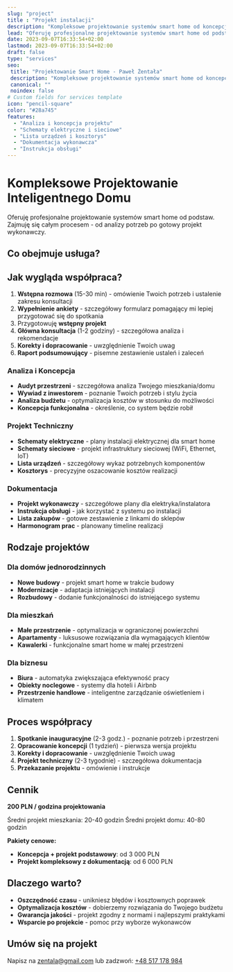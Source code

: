 ```yaml
---
slug: "project"
title : "Projekt instalacji"
description: "Kompleksowe projektowanie systemów smart home od koncepcji po dokumentację wykonawczą."
lead: "Oferuję profesjonalne projektowanie systemów smart home od podstaw. Zajmuję się całym procesem - od analizy potrzeb po gotowy projekt wykonawczy."
date: 2023-09-07T16:33:54+02:00
lastmod: 2023-09-07T16:33:54+02:00
draft: false
type: "services"
seo:
 title: "Projektowanie Smart Home - Paweł Żentała"
 description: "Kompleksowe projektowanie systemów smart home od koncepcji po dokumentację wykonawczą."
 canonical: ""
 noindex: false
# Custom fields for services template
icon: "pencil-square"
color: "#28a745"
features:
  - "Analiza i koncepcja projektu"
  - "Schematy elektryczne i sieciowe"
  - "Lista urządzeń i kosztorys"
  - "Dokumentacja wykonawcza"
  - "Instrukcja obsługi"
---
```


# Kompleksowe Projektowanie Inteligentnego Domu

Oferuję profesjonalne projektowanie systemów smart home od podstaw. Zajmuję się całym procesem - od analizy potrzeb po gotowy projekt wykonawczy.

## Co obejmuje usługa?

## Jak wygląda współpraca?

1. **Wstępna rozmowa** (15-30 min) - omówienie Twoich potrzeb i ustalenie zakresu konsultacji
2. **Wypełnienie ankiety** - szczegółowy formularz pomagający mi lepiej przygotować się do spotkania
3. Przygotowuję **wstępny projekt**
4. **Główna konsultacja** (1-2 godziny) - szczegółowa analiza i rekomendacje
5. **Korekty i dopracowanie** - uwzględnienie Twoich uwag
6. **Raport podsumowujący** - pisemne zestawienie ustaleń i zaleceń

### Analiza i Koncepcja
- **Audyt przestrzeni** - szczegółowa analiza Twojego mieszkania/domu
- **Wywiad z inwestorem** - poznanie Twoich potrzeb i stylu życia
- **Analiza budżetu** - optymalizacja kosztów w stosunku do możliwości
- **Koncepcja funkcjonalna** - określenie, co system będzie robił

### Projekt Techniczny
- **Schematy elektryczne** - plany instalacji elektrycznej dla smart home
- **Schematy sieciowe** - projekt infrastruktury sieciowej (WiFi, Ethernet, IoT)
- **Lista urządzeń** - szczegółowy wykaz potrzebnych komponentów
- **Kosztorys** - precyzyjne oszacowanie kosztów realizacji

### Dokumentacja
- **Projekt wykonawczy** - szczegółowe plany dla elektryka/instalatora
- **Instrukcja obsługi** - jak korzystać z systemu po instalacji
- **Lista zakupów** - gotowe zestawienie z linkami do sklepów
- **Harmonogram prac** - planowany timeline realizacji

## Rodzaje projektów

### Dla domów jednorodzinnych
- **Nowe budowy** - projekt smart home w trakcie budowy
- **Modernizacje** - adaptacja istniejących instalacji
- **Rozbudowy** - dodanie funkcjonalności do istniejącego systemu

### Dla mieszkań
- **Małe przestrzenie** - optymalizacja w ograniczonej powierzchni
- **Apartamenty** - luksusowe rozwiązania dla wymagających klientów
- **Kawalerki** - funkcjonalne smart home w małej przestrzeni

### Dla biznesu
- **Biura** - automatyka zwiększająca efektywność pracy
- **Obiekty noclegowe** - systemy dla hoteli i Airbnb
- **Przestrzenie handlowe** - inteligentne zarządzanie oświetleniem i klimatem

## Proces współpracy

1. **Spotkanie inauguracyjne** (2-3 godz.) - poznanie potrzeb i przestrzeni
2. **Opracowanie koncepcji** (1 tydzień) - pierwsza wersja projektu
3. **Korekty i dopracowanie** - uwzględnienie Twoich uwag
4. **Projekt techniczny** (2-3 tygodnie) - szczegółowa dokumentacja
5. **Przekazanie projektu** - omówienie i instrukcje

## Cennik

**200 PLN / godzina projektowania**

Średni projekt mieszkania: 20-40 godzin
Średni projekt domu: 40-80 godzin

**Pakiety cenowe:**
- **Koncepcja + projekt podstawowy**: od 3 000 PLN
- **Projekt kompleksowy z dokumentacją**: od 6 000 PLN

## Dlaczego warto?

- **Oszczędność czasu** - unikniesz błędów i kosztownych poprawek
- **Optymalizacja kosztów** - dobierzemy rozwiązania do Twojego budżetu
- **Gwarancja jakości** - projekt zgodny z normami i najlepszymi praktykami
- **Wsparcie po projekcie** - pomoc przy wyborze wykonawców

## Umów się na projekt

Napisz na [zentala@gmail.com](mailto:zentala@gmail.com) lub zadzwoń: [+48 517 178 984](tel:+48517178984)
